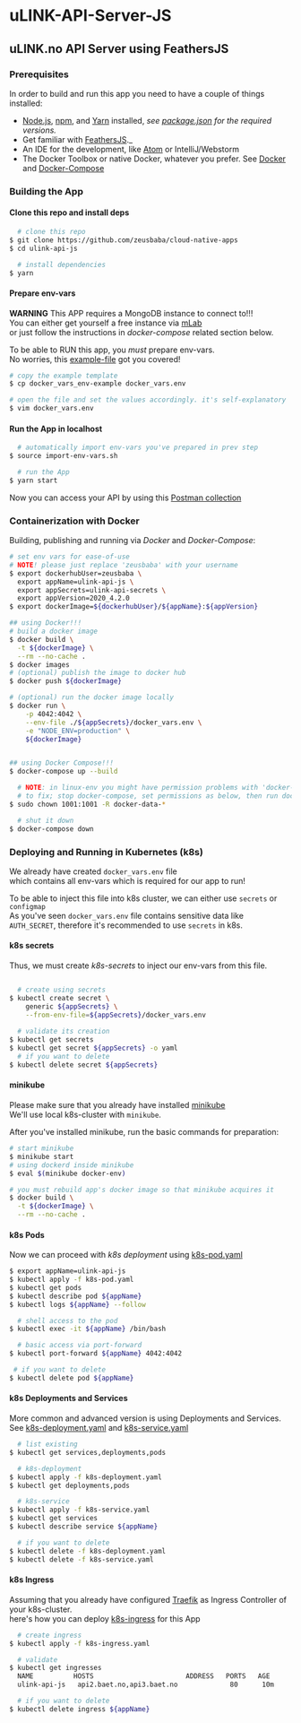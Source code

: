 uLINK-API-Server-JS
==================

## uLINK.no API Server using FeathersJS

### Prerequisites

In order to build and run this app you need to have a couple of things installed:  

- [Node.js](https://nodejs.org/), [npm](https://www.npmjs.com/), and [Yarn](https://yarnpkg.com) installed, _see [package.json](package.json) for the required versions._
- Get familiar with [FeathersJS](http://docs.feathersjs.com)._            
- An IDE for the development, like [Atom](https://atom.io) or IntelliJ/Webstorm      
- The Docker Toolbox or native Docker, whatever you prefer. See [Docker](https://docs.docker.com) and [Docker-Compose](https://docs.docker.com/compose/)       


### Building the App  


#### Clone this repo and install deps    

```bash
  # clone this repo  
$ git clone https://github.com/zeusbaba/cloud-native-apps  
$ cd ulink-api-js  

  # install dependencies
$ yarn

```   

#### Prepare env-vars  

**WARNING** This APP requires a MongoDB instance to connect to!!!      
You can either get yourself a free instance via [mLab](https://mlab.com)  
or just follow the instructions in _docker-compose_ related section below.      

To be able to RUN this app, you _must_ prepare env-vars.    
No worries, this [example-file](api-secrets/docker_vars_env-example) got you covered!            
```bash
# copy the example template  
$ cp docker_vars_env-example docker_vars.env  

# open the file and set the values accordingly. it's self-explanatory  
$ vim docker_vars.env    
```

#### Run the App in localhost  

```bash
  # automatically import env-vars you've prepared in prev step    
$ source import-env-vars.sh

  # run the App  
$ yarn start
```

Now you can access your API by using this [Postman collection](https://documenter.getpostman.com/view/2611563/RzfZPt3c)  


### Containerization with Docker  

Building, publishing and running via _Docker_ and _Docker-Compose_:       
```bash
# set env vars for ease-of-use
# NOTE! please just replace 'zeusbaba' with your username  
$ export dockerhubUser=zeusbaba \
  export appName=ulink-api-js \
  export appSecrets=ulink-api-secrets \
  export appVersion=2020_4.2.0
$ export dockerImage=${dockerhubUser}/${appName}:${appVersion}

## using Docker!!!       
# build a docker image  
$ docker build \
  -t ${dockerImage} \
  --rm --no-cache .    
$ docker images  	
# (optional) publish the image to docker hub  
$ docker push ${dockerImage}  

# (optional) run the docker image locally    
$ docker run \
	-p 4042:4042 \
	--env-file ./${appSecrets}/docker_vars.env \
	-e "NODE_ENV=production" \
	${dockerImage}  


## using Docker Compose!!! 
$ docker-compose up --build 

  # NOTE: in linux-env you might have permission problems with 'docker-data-*' folders      
  # to fix; stop docker-compose, set permissions as below, then run docker-compose again.    
$ sudo chown 1001:1001 -R docker-data-*  

  # shut it down 
$ docker-compose down   
```

### Deploying and Running in Kubernetes (k8s)    

We already have created `docker_vars.env` file    
which contains all env-vars which is required for our app to run!      

To be able to inject this file into k8s cluster, we can either use `secrets` or `configmap`  
As you've seen `docker_vars.env` file contains sensitive data like `AUTH_SECRET`, therefore it's recommended to use `secrets` in k8s.  

#### k8s secrets  
Thus, we must create _k8s-secrets_  to inject our env-vars from this file.    

```bash

  # create using secrets   
$ kubectl create secret \
    generic ${appSecrets} \
    --from-env-file=${appSecrets}/docker_vars.env
  
  # validate its creation
$ kubectl get secrets     
$ kubectl get secret ${appSecrets} -o yaml  
  # if you want to delete  
$ kubectl delete secret ${appSecrets}

```

#### minikube 
Please make sure that you already have installed [minikube](https://github.com/kubernetes/minikube)    
We'll use local k8s-cluster with `minikube`.

After you've installed minikube, run the basic commands for preparation:  
```bash
# start minikube  
$ minikube start  
# using dockerd inside minikube
$ eval $(minikube docker-env)  

# you must rebuild app's docker image so that minikube acquires it
$ docker build \
  -t ${dockerImage} \
  --rm --no-cache .
```

#### k8s Pods 
Now we can proceed with _k8s deployment_ using [k8s-pod.yaml](config-k8s/k8s-pod.yaml)        
```bash
$ export appName=ulink-api-js
$ kubectl apply -f k8s-pod.yaml  
$ kubectl get pods  
$ kubectl describe pod ${appName}
$ kubectl logs ${appName} --follow

  # shell access to the pod
$ kubectl exec -it ${appName} /bin/bash

  # basic access via port-forward
$ kubectl port-forward ${appName} 4042:4042 

 # if you want to delete 
$ kubectl delete pod ${appName}
```

#### k8s Deployments and Services
More common and advanced version is using Deployments and Services.  
See [k8s-deployment.yaml](config-k8s/k8s-deployment.yaml) and [k8s-service.yaml](config-k8s/k8s-service.yaml)  


```bash
  # list existing 
$ kubectl get services,deployments,pods

  # k8s-deployment
$ kubectl apply -f k8s-deployment.yaml
$ kubectl get deployments,pods

  # k8s-service
$ kubectl apply -f k8s-service.yaml
$ kubectl get services
$ kubectl describe service ${appName}

  # if you want to delete
$ kubectl delete -f k8s-deployment.yaml
$ kubectl delete -f k8s-service.yaml
```

#### k8s Ingress
Assuming that you already have configured [Traefik](https://docs.traefik.io) as Ingress Controller of your k8s-cluster.  
here's how you can deploy  [k8s-ingress](config-k8s/k8s-ingress.yaml) for this App  

```bash
  # create ingress   
$ kubectl apply -f k8s-ingress.yaml 

  # validate
$ kubectl get ingresses
  NAME          HOSTS                       ADDRESS   PORTS   AGE
  ulink-api-js   api2.baet.no,api3.baet.no             80      10m

  # if you want to delete 
$ kubectl delete ingress ${appName}
```
